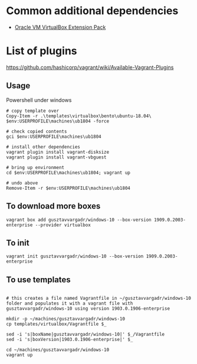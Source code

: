 
# Common additional dependencies 
 - [Oracle VM VirtualBox Extension Pack](https://www.virtualbox.org/wiki/Downloads)

# List of plugins
https://github.com/hashicorp/vagrant/wiki/Available-Vagrant-Plugins

## Usage

Powershell under windows
```
# copy template over
Copy-Item -r .\templates\virtualbox\bento\ubuntu-18.04\ $env:USERPROFILE\machines\ub1804 -force

# check copied contents
gci $env:USERPROFILE\machines\ub1804

# install other dependencies
vagrant plugin install vagrant-disksize
vagrant plugin install vagrant-vbguest

# bring up environment
cd $env:USERPROFILE\machines\ub1804; vagrant up

# undo above
Remove-Item -r $env:USERPROFILE\machines\ub1804
```

## To download more boxes
```
vagrant box add gusztavvargadr/windows-10 --box-version 1909.0.2003-enterprise --provider virtualbox
```

## To init
```
vagrant init gusztavvargadr/windows-10 --box-version 1909.0.2003-enterprise
```

## To use templates
```

# this creates a file named Vagrantfile in ~/gusztavvargadr/windows-10 folder and populates it with a vagrant file with gusztavvargadr/windows-10 using version 1903.0.1906-enterprise

mkdir -p ~/machines/gusztavvargadr/windows-10
cp templates/virtualbox/Vagrantfile $_

sed -i 's|boxName|gusztavvargadr/windows-10|' $_/Vagrantfile
sed -i 's|boxVersion|1903.0.1906-enterprise|' $_

cd ~/machines/gusztavvargadr/windows-10
vagrant up
```